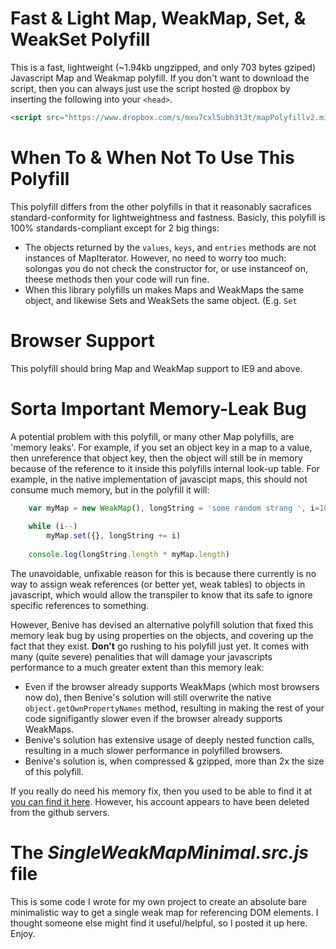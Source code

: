 # Fast & Light Map, WeakMap, Set, & WeakSet Polyfill
This is a fast, lightweight (~1.94kb ungzipped, and only 703 bytes gziped) Javascript Map and Weakmap polyfill. If you don't want to download the script, then you can always just use the script hosted @ dropbox by inserting the following into your `<head>`.

```HTML
<script src="https://www.dropbox.com/s/mxu7cxl5ubh3t3t/mapPolyfillv2.min.js?dl=1" type="text/javascript"></script>
```

# When To & When Not To Use This Polyfill
This polyfill differs from the other polyfills in that it reasonably sacrafices standard-conformity for lightweightness and fastness. Basicly, this polyfill is 100% standards-compliant except for 2 big things:

 * The objects returned by the `values`, `keys`, and `entries` methods are not instances of MapIterator. However, no need to worry too much: solongas you do not check the constructor for, or use instanceof on, theese methods then your code will run fine.
 * When this library polyfills un makes Maps and WeakMaps the same object, and likewise Sets and WeakSets the same object. (E.g. `Set `

# Browser Support
This polyfill should bring Map and WeakMap support to IE9 and above.

# Sorta Important Memory-Leak Bug
A potential problem with this polyfill, or many other Map polyfills, are 'memory leaks'. For example, if you set an object key in a map to a value, then unreference that object key, then the object will still be in memory because of the reference to it inside this polyfills internal look-up table. For example, in the native implementation of javascipt maps, this should not consume much memory, but in the polyfill it will:

```Javascript
    var myMap = new WeakMap(), longString = 'some random strang ', i=100e+6;
    
    while (i--)
        myMap.set({}, longString += i)
    
    console.log(longString.length * myMap.length)
```

The unavoidable, unfixable reason for this is because there currently is no way to assign weak references (or better yet, weak tables) to objects in javascript, which would allow the transpiler to know that its safe to ignore specific references to something.

However, Benive has devised an alternative polyfill solution that fixed this memory leak bug by using properties on the objects, and covering up the fact that they exist. **Don't** go rushing to his polyfill just yet. It comes with many (quite severe) penalities that will damage your javascripts performance to a much greater extent than this memory leak:

  * Even if the browser already supports WeakMaps (which most browsers now do), then Benive's solution will still overwrite the native `object.getOwnPropertyNames` method, resulting in making the rest of your code signifigantly slower even if the browser already supports WeakMaps.
  * Benive's solution has extensive usage of deeply nested function calls, resulting in a much slower performance in polyfilled browsers.
  * Benive's solution is, when compressed & gzipped, more than 2x the size of this polyfill.

If you really do need his memory fix, then you used to be able to find it at <a href="https://github.com/Benvie/WeakMap">you can find it here</a>. However, his account appears to have been deleted from the github servers.

# The <i>SingleWeakMapMinimal.src.js</i> file
This is some code I wrote for my own project to create an absolute bare minimalistic way to get a single weak map for referencing DOM elements. I thought someone else might find it useful/helpful, so I posted it up here. Enjoy.
